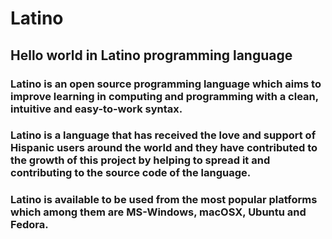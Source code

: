 # Latino
## Hello world in Latino programming language

### Latino is an open source programming language which aims to improve learning in computing and programming with a clean, intuitive and easy-to-work syntax.

### Latino is a language that has received the love and support of Hispanic users around the world and they have contributed to the growth of this project by helping to spread it and contributing to the source code of the language.

### Latino is available to be used from the most popular platforms which among them are MS-Windows, macOSX, Ubuntu and Fedora.